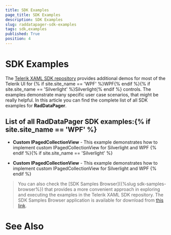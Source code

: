 ```yaml
---
title: SDK Examples
page_title: SDK Examples
description: SDK Examples
slug: raddatapager-sdk-examples
tags: sdk,examples
published: True
position: 4
---
```


# SDK Examples



The [Telerik XAML SDK repository](https://github.com/telerik/xaml-sdk/tree/master/) provides additional demos for most of the Telerik UI for {% if site.site_name == 'WPF' %}WPF{% endif %}{% if site.site_name == 'Silverlight' %}Silverlight{% endif %} controls. The examples demonstrate many specific user case scenarios, that might be really helpful. In this article you can find the complete list of all SDK examples for __RadDataPager__.
      

## List of all RadDataPager SDK examples:{% if site.site_name == 'WPF' %}

* __Custom IPagedCollectionView__ -
                This example demonstrates how to implement custom IPagedCollectionView for Silverlight and WPF
              {% endif %}{% if site.site_name == 'Silverlight' %}

* __Custom IPagedCollectionView__ -
                This example demonstrates how to implement custom IPagedCollectionView for Silverlight and WPF
              {% endif %}

>You can also check the [SDK Samples Browser]({%slug sdk-samples-browser%}) that provides a more convenient approach in exploring and executing the examples in the Telerik XAML SDK repository. The SDK Samples Browser application is available for download from [this link](http://demos.telerik.com/xaml-sdkbrowser/).
          

# See Also
